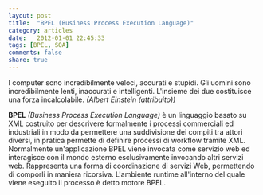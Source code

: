 ```yaml
---
layout: post
title:  "BPEL (Business Process Execution Language)"
category: articles
date:   2012-01-01 22:45:33
tags: [BPEL, SOA]
comments: false
share: true
---
```


I computer sono incredibilmente veloci, accurati e stupidi. Gli uomini sono incredibilmente lenti, inaccurati e intelligenti. L'insieme dei due costituisce una forza incalcolabile.
*(Albert Einstein (attribuito))*


**BPEL** *(Business Process Execution Language)* è un linguaggio basato su XML costruito per descrivere formalmente i processi commerciali ed industriali in modo da permettere una suddivisione dei compiti tra attori diversi, in pratica permette di definire processi di workflow tramite XML.
Normalmente un'applicazione BPEL viene invocata come servizio web ed interagisce con il mondo esterno esclusivamente invocando altri servizi web. 
Rappresenta una forma di coordinazione di servizi Web, permettendo di comporli in maniera ricorsiva. 
L'ambiente runtime all'interno del quale viene eseguito il processo è detto motore BPEL.


